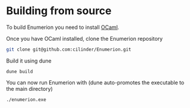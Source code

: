 # Building from source

To build Enumerion you need to install [OCaml](https://ocaml.org/install).

Once you have OCaml installed, clone the Enumerion repository

``` bash
git clone git@github.com:cilinder/Enumerion.git
```

Build it using dune

```
dune build
```

You can now run Enumerion with (dune auto-promotes the executable to the main directory)

```
./enumerion.exe
```
